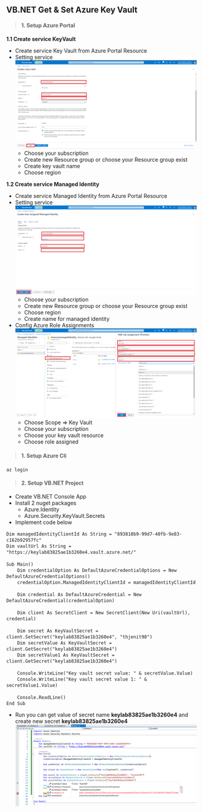 ## VB.NET Get & Set Azure Key Vault
> #### 1. Setup Azure Portal
**1.1 Create service KeyVault**
- Create service Key Vault from Azure Portal Resource
- Setting service
![Setting sevice!](/Imgs/4-setting-service.png)
  * Choose your subscription
  * Create new Resource group or choose your Resource group exist
  * Create key vault name
  * Choose region

**1.2 Create service Managed Identity**
- Create service Managed Identity from Azure Portal Resource
- Setting service
![Setting sevice!](/Imgs/5-setting-managed-identity.png)
  * Choose your subscription
  * Create new Resource group or choose your Resource group exist
  * Choose region
  * Create name for managed identity
- Config Azure Role Assignments
![Setting sevice!](/Imgs/6-config-role-assignments.png)
  * Choose Scope => Key Vault
  * Choose your subscription
  * Choose your key vault resource
  * Choose role assigned

> #### 1. Setup Azure Cli
``az login``

> #### 2. Setup VB.NET Project
- Create VB.NET Console App
- Install 2 nuget packages
  * Azure.Identity
  * Azure.Security.KeyVault.Secrets
- Implement code below
```
Dim managedIdentityClientId As String = "893810b9-99d7-40fb-9e83-c162b92957fc"
Dim vaultUrl As String = "https://keylab83825ae1b3260e4.vault.azure.net/"

Sub Main()
    Dim credentialOption As DefaultAzureCredentialOptions = New DefaultAzureCredentialOptions()
    credentialOption.ManagedIdentityClientId = managedIdentityClientId

    Dim credential As DefaultAzureCredential = New DefaultAzureCredential(credentialOption)

    Dim client As SecretClient = New SecretClient(New Uri(vaultUrl), credential)

    Dim secret As KeyVaultSecret = client.SetSecret("keylab83825ae1b3260e4", "thjenit98")
    Dim secretValue As KeyVaultSecret = client.GetSecret("keylab83825ae1b3260e4")
    Dim secretValue1 As KeyVaultSecret = client.GetSecret("keylab83825ae1b3260e4")

    Console.WriteLine("Key vault secret value: " & secretValue.Value)
    Console.WriteLine("Key vault secret value 1: " & secretValue1.Value)

    Console.ReadLine()
End Sub
```
- Run you can get value of secret name **keylab83825ae1b3260e4** and create new secret **keylab83825ae1b3260e4**
![Result!](/Imgs/7-result.png)
